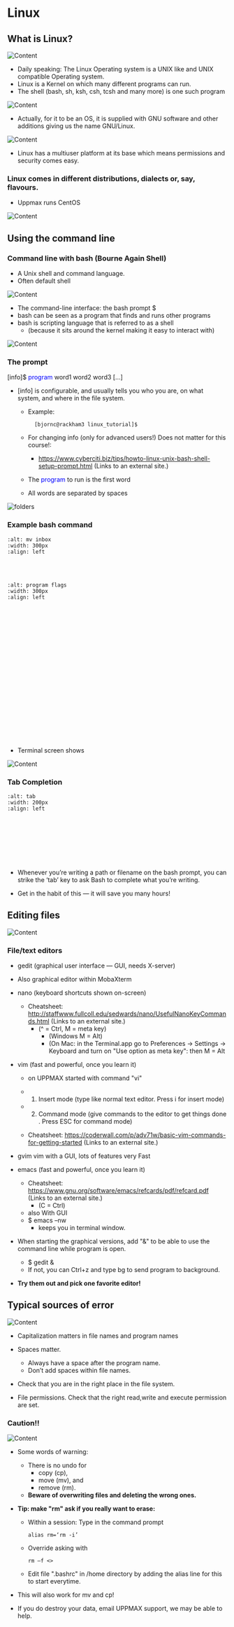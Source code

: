 # Linux
## What is Linux?

![Content](./img/pingvin.png)

- Daily speaking: The Linux Operating system is a UNIX like and UNIX compatible Operating system.
- Linux is a Kernel on which many different programs can run.
- The shell (bash, sh, ksh, csh, tcsh and many more) is one such program
    
![Content](./img/images.jfif)

 

- Actually, for it to be an OS, it is supplied with GNU software and other additions giving us the name GNU/Linux.

 

![Content](./img/gnu.png)

 

- Linux has a multiuser platform at its base which means permissions and security comes easy.

 
### Linux comes in different distributions, dialects or, say, flavours.
- Uppmax runs CentOS

 

![Content](./img/flavours.png)


 
## Using the command line

### Command line with bash (Bourne Again Shell)
- A Unix shell and command language.
- Often default shell

![Content](./img/shell.jpg)

- The command-line interface: the bash prompt $
- bash can be seen as a program that finds and runs other programs
- bash is scripting language that is referred to as a shell
  - (because it sits around the kernel making it easy to interact with)

 ![Content](./img/unix_architecture.jpg)

 
### The prompt

[info]$ <span style="color:blue">program</span> word1 word2 word3 […]

- [info] is configurable, and usually tells you who you are, on what system, and where in the file system.
  
  - Example: 

    ```bash=
      [bjornc@rackham3 linux_tutorial]$
    ```

  - For changing info (only for advanced users!)  Does not matter for this course!:
    - https://www.cyberciti.biz/tips/howto-linux-unix-bash-shell-setup-prompt.html (Links to an external site.)
  - The <span style="color:blue">program</span> to run is the first word
  - All words are separated by spaces

![folders](./img/folders.png)
 
### Example bash command

<section>
    
```{image} ./img/mv_inbox.png
:alt: mv inbox
:width: 300px
:align: left
``` 

<br/><br/>

```{image} ./img/program_flags.png
:alt: program flags
:width: 300px
:align: left
```
    
<br/><br/><br/><br/><br/><br/><br/><br/><br/><br/><br/><br/><br/><br/><br/><br/><br/><br/>
   

</section>

 

- Terminal screen shows
    
</p>

![Content](./img/screen.png)               

 
### Tab Completion
<section>

```{image} ./img/tab.png
:alt: tab
:width: 200px
:align: left
```

<br/><br/><br/><br/><br/><br/>
</section>

- Whenever you’re writing a path or filename on the bash prompt, you can strike the ‘tab’ key to
ask Bash to complete what you’re writing.

- Get in the habit of this — it will save you many hours!

 
## Editing files

![Content](./img/edit.png)

### File/text editors

- gedit (graphical user interface — GUI, needs X-server)

- Also graphical editor within MobaXterm

- nano (keyboard shortcuts shown on-screen)
  - Cheatsheet: http://staffwww.fullcoll.edu/sedwards/nano/UsefulNanoKeyCommands.html (Links to an external site.)
    - (^ = Ctrl, M = meta key)
       - (Windows M = Alt)
       - (On Mac: in the Terminal.app go to Preferences -> Settings -> Keyboard and turn on "Use option as meta key": then M = Alt

- vim (fast and powerful, once you learn it)
  - on UPPMAX started with command "vi"

  - 1. Insert mode (type like normal text editor. Press i for insert mode)

  - 2. Command mode (give commands to the editor to get things done . Press ESC for command mode)
  - Cheatsheet: https://coderwall.com/p/adv71w/basic-vim-commands-for-getting-started (Links to an external site.)
 
- gvim vim with a GUI, lots of features very Fast

- emacs (fast and powerful, once you learn it)
  - Cheatsheet: https://www.gnu.org/software/emacs/refcards/pdf/refcard.pdf (Links to an external site.)
    - (C = Ctrl)
   - also With GUI
   - $ emacs –nw
     - keeps you in terminal window.

- When starting the graphical versions, add "&" to be able to use the command line while program is open.
  - $ gedit &
  - If not, you can Ctrl+z and type bg to send program to background.

- **Try them out and pick one favorite editor!**


## Typical sources of error

![Content](./img/cross.png)

- Capitalization matters in file names and program names

- Spaces matter.
  - Always have a space after the program name.
  - Don’t add spaces within file names.
- Check that you are in the right place in the file system.
- File permissions. Check that the right read,write and execute permission are set.

 
### Caution!!

![Content](./img/caution.png)

- Some words of warning:
  - There is no undo for
    - copy (cp),
    - move (mv), and
    - remove (rm).
  - **Beware of overwriting files and deleting the wrong ones.**

 

- **Tip: make "rm" ask if you really want to erase:**
  - Within a session: Type in the command prompt

        alias rm=‘rm -i’

  - Override asking with 

        rm –f <>

  - Edit file ".bashrc" in /home directory by adding the alias line for this to start everytime.
- This will also work for mv and cp!

 

- If you do destroy your data, email UPPMAX support, we may be able to help.

